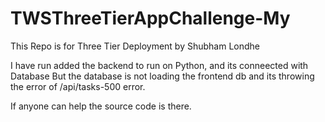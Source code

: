 # TWSThreeTierAppChallenge-My
This Repo is for Three Tier Deployment by Shubham Londhe

I have run added the backend to run on Python, and its conneected with Database
But the database is not loading the frontend db and its throwing the error of /api/tasks-500 error.

If anyone can help the source code is there.
